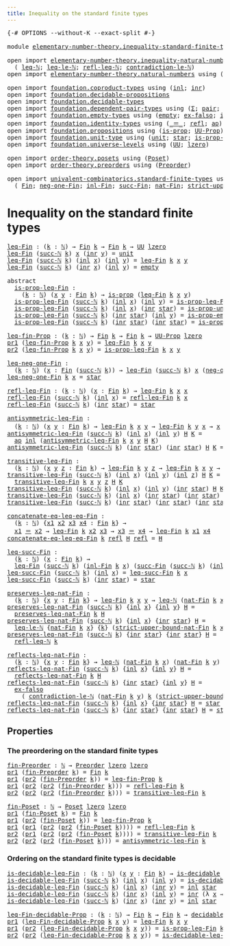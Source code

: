 ```yaml
---
title: Inequality on the standard finite types
---
```


<pre class="Agda"><a id="65" class="Symbol">{-#</a> <a id="69" class="Keyword">OPTIONS</a> <a id="77" class="Pragma">--without-K</a> <a id="89" class="Pragma">--exact-split</a> <a id="103" class="Symbol">#-}</a>

<a id="108" class="Keyword">module</a> <a id="115" href="elementary-number-theory.inequality-standard-finite-types.html" class="Module">elementary-number-theory.inequality-standard-finite-types</a> <a id="173" class="Keyword">where</a>

<a id="180" class="Keyword">open</a> <a id="185" class="Keyword">import</a> <a id="192" href="elementary-number-theory.inequality-natural-numbers.html" class="Module">elementary-number-theory.inequality-natural-numbers</a> <a id="244" class="Keyword">using</a>
  <a id="252" class="Symbol">(</a> <a id="254" href="elementary-number-theory.inequality-natural-numbers.html#1662" class="Function">leq-ℕ</a><a id="259" class="Symbol">;</a> <a id="261" href="elementary-number-theory.inequality-natural-numbers.html#13281" class="Function">leq-le-ℕ</a><a id="269" class="Symbol">;</a> <a id="271" href="elementary-number-theory.inequality-natural-numbers.html#4475" class="Function">refl-leq-ℕ</a><a id="281" class="Symbol">;</a> <a id="283" href="elementary-number-theory.inequality-natural-numbers.html#12394" class="Function">contradiction-le-ℕ</a><a id="301" class="Symbol">)</a>
<a id="303" class="Keyword">open</a> <a id="308" class="Keyword">import</a> <a id="315" href="elementary-number-theory.natural-numbers.html" class="Module">elementary-number-theory.natural-numbers</a> <a id="356" class="Keyword">using</a> <a id="362" class="Symbol">(</a><a id="363" href="elementary-number-theory.natural-numbers.html#1548" class="Datatype">ℕ</a><a id="364" class="Symbol">;</a> <a id="366" href="elementary-number-theory.natural-numbers.html#1569" class="InductiveConstructor">zero-ℕ</a><a id="372" class="Symbol">;</a> <a id="374" href="elementary-number-theory.natural-numbers.html#1582" class="InductiveConstructor">succ-ℕ</a><a id="380" class="Symbol">)</a>

<a id="383" class="Keyword">open</a> <a id="388" class="Keyword">import</a> <a id="395" href="foundation.coproduct-types.html" class="Module">foundation.coproduct-types</a> <a id="422" class="Keyword">using</a> <a id="428" class="Symbol">(</a><a id="429" href="foundation.coproduct-types.html#1250" class="InductiveConstructor">inl</a><a id="432" class="Symbol">;</a> <a id="434" href="foundation.coproduct-types.html#1268" class="InductiveConstructor">inr</a><a id="437" class="Symbol">)</a>
<a id="439" class="Keyword">open</a> <a id="444" class="Keyword">import</a> <a id="451" href="foundation.decidable-propositions.html" class="Module">foundation.decidable-propositions</a>
<a id="485" class="Keyword">open</a> <a id="490" class="Keyword">import</a> <a id="497" href="foundation.decidable-types.html" class="Module">foundation.decidable-types</a>
<a id="524" class="Keyword">open</a> <a id="529" class="Keyword">import</a> <a id="536" href="foundation.dependent-pair-types.html" class="Module">foundation.dependent-pair-types</a> <a id="568" class="Keyword">using</a> <a id="574" class="Symbol">(</a><a id="575" href="foundation-core.dependent-pair-types.html#515" class="Record">Σ</a><a id="576" class="Symbol">;</a> <a id="578" href="foundation-core.dependent-pair-types.html#588" class="InductiveConstructor">pair</a><a id="582" class="Symbol">;</a> <a id="584" href="foundation-core.dependent-pair-types.html#605" class="Field">pr1</a><a id="587" class="Symbol">;</a> <a id="589" href="foundation-core.dependent-pair-types.html#617" class="Field">pr2</a><a id="592" class="Symbol">)</a>
<a id="594" class="Keyword">open</a> <a id="599" class="Keyword">import</a> <a id="606" href="foundation.empty-types.html" class="Module">foundation.empty-types</a> <a id="629" class="Keyword">using</a> <a id="635" class="Symbol">(</a><a id="636" href="foundation-core.empty-types.html#1057" class="Datatype">empty</a><a id="641" class="Symbol">;</a> <a id="643" href="foundation-core.empty-types.html#1160" class="Function">ex-falso</a><a id="651" class="Symbol">;</a> <a id="653" href="foundation-core.empty-types.html#2377" class="Function">is-prop-empty</a><a id="666" class="Symbol">)</a>
<a id="668" class="Keyword">open</a> <a id="673" class="Keyword">import</a> <a id="680" href="foundation.identity-types.html" class="Module">foundation.identity-types</a> <a id="706" class="Keyword">using</a> <a id="712" class="Symbol">(</a><a id="713" href="foundation-core.identity-types.html#1865" class="Function Operator">_＝_</a><a id="716" class="Symbol">;</a> <a id="718" href="foundation-core.identity-types.html#1820" class="InductiveConstructor">refl</a><a id="722" class="Symbol">;</a> <a id="724" href="foundation-core.identity-types.html#4003" class="Function">ap</a><a id="726" class="Symbol">)</a>
<a id="728" class="Keyword">open</a> <a id="733" class="Keyword">import</a> <a id="740" href="foundation.propositions.html" class="Module">foundation.propositions</a> <a id="764" class="Keyword">using</a> <a id="770" class="Symbol">(</a><a id="771" href="foundation-core.propositions.html#1309" class="Function">is-prop</a><a id="778" class="Symbol">;</a> <a id="780" href="foundation-core.propositions.html#1393" class="Function">UU-Prop</a><a id="787" class="Symbol">)</a>
<a id="789" class="Keyword">open</a> <a id="794" class="Keyword">import</a> <a id="801" href="foundation.unit-type.html" class="Module">foundation.unit-type</a> <a id="822" class="Keyword">using</a> <a id="828" class="Symbol">(</a><a id="829" href="foundation.unit-type.html#1084" class="Datatype">unit</a><a id="833" class="Symbol">;</a> <a id="835" href="foundation.unit-type.html#1108" class="InductiveConstructor">star</a><a id="839" class="Symbol">;</a> <a id="841" href="foundation.unit-type.html#2898" class="Function">is-prop-unit</a><a id="853" class="Symbol">)</a>
<a id="855" class="Keyword">open</a> <a id="860" class="Keyword">import</a> <a id="867" href="foundation.universe-levels.html" class="Module">foundation.universe-levels</a> <a id="894" class="Keyword">using</a> <a id="900" class="Symbol">(</a><a id="901" href="foundation-core.universe-levels.html#235" class="Primitive">UU</a><a id="903" class="Symbol">;</a> <a id="905" href="Agda.Primitive.html#764" class="Primitive">lzero</a><a id="910" class="Symbol">)</a>

<a id="913" class="Keyword">open</a> <a id="918" class="Keyword">import</a> <a id="925" href="order-theory.posets.html" class="Module">order-theory.posets</a> <a id="945" class="Keyword">using</a> <a id="951" class="Symbol">(</a><a id="952" href="order-theory.posets.html#731" class="Function">Poset</a><a id="957" class="Symbol">)</a>
<a id="959" class="Keyword">open</a> <a id="964" class="Keyword">import</a> <a id="971" href="order-theory.preorders.html" class="Module">order-theory.preorders</a> <a id="994" class="Keyword">using</a> <a id="1000" class="Symbol">(</a><a id="1001" href="order-theory.preorders.html#531" class="Function">Preorder</a><a id="1009" class="Symbol">)</a>

<a id="1012" class="Keyword">open</a> <a id="1017" class="Keyword">import</a> <a id="1024" href="univalent-combinatorics.standard-finite-types.html" class="Module">univalent-combinatorics.standard-finite-types</a> <a id="1070" class="Keyword">using</a>
  <a id="1078" class="Symbol">(</a> <a id="1080" href="univalent-combinatorics.standard-finite-types.html#2393" class="Function">Fin</a><a id="1083" class="Symbol">;</a> <a id="1085" href="univalent-combinatorics.standard-finite-types.html#2712" class="Function">neg-one-Fin</a><a id="1096" class="Symbol">;</a> <a id="1098" href="univalent-combinatorics.standard-finite-types.html#2524" class="Function">inl-Fin</a><a id="1105" class="Symbol">;</a> <a id="1107" href="univalent-combinatorics.standard-finite-types.html#7400" class="Function">succ-Fin</a><a id="1115" class="Symbol">;</a> <a id="1117" href="univalent-combinatorics.standard-finite-types.html#5339" class="Function">nat-Fin</a><a id="1124" class="Symbol">;</a> <a id="1126" href="univalent-combinatorics.standard-finite-types.html#5442" class="Function">strict-upper-bound-nat-Fin</a><a id="1152" class="Symbol">)</a>
</pre>
# Inequality on the standard finite types

<pre class="Agda"><a id="leq-Fin"></a><a id="1210" href="elementary-number-theory.inequality-standard-finite-types.html#1210" class="Function">leq-Fin</a> <a id="1218" class="Symbol">:</a> <a id="1220" class="Symbol">(</a><a id="1221" href="elementary-number-theory.inequality-standard-finite-types.html#1221" class="Bound">k</a> <a id="1223" class="Symbol">:</a> <a id="1225" href="elementary-number-theory.natural-numbers.html#1548" class="Datatype">ℕ</a><a id="1226" class="Symbol">)</a> <a id="1228" class="Symbol">→</a> <a id="1230" href="univalent-combinatorics.standard-finite-types.html#2393" class="Function">Fin</a> <a id="1234" href="elementary-number-theory.inequality-standard-finite-types.html#1221" class="Bound">k</a> <a id="1236" class="Symbol">→</a> <a id="1238" href="univalent-combinatorics.standard-finite-types.html#2393" class="Function">Fin</a> <a id="1242" href="elementary-number-theory.inequality-standard-finite-types.html#1221" class="Bound">k</a> <a id="1244" class="Symbol">→</a> <a id="1246" href="foundation-core.universe-levels.html#235" class="Primitive">UU</a> <a id="1249" href="Agda.Primitive.html#764" class="Primitive">lzero</a>
<a id="1255" href="elementary-number-theory.inequality-standard-finite-types.html#1210" class="Function">leq-Fin</a> <a id="1263" class="Symbol">(</a><a id="1264" href="elementary-number-theory.natural-numbers.html#1582" class="InductiveConstructor">succ-ℕ</a> <a id="1271" href="elementary-number-theory.inequality-standard-finite-types.html#1271" class="Bound">k</a><a id="1272" class="Symbol">)</a> <a id="1274" href="elementary-number-theory.inequality-standard-finite-types.html#1274" class="Bound">x</a> <a id="1276" class="Symbol">(</a><a id="1277" href="foundation.coproduct-types.html#1268" class="InductiveConstructor">inr</a> <a id="1281" href="elementary-number-theory.inequality-standard-finite-types.html#1281" class="Bound">y</a><a id="1282" class="Symbol">)</a> <a id="1284" class="Symbol">=</a> <a id="1286" href="foundation.unit-type.html#1084" class="Datatype">unit</a>
<a id="1291" href="elementary-number-theory.inequality-standard-finite-types.html#1210" class="Function">leq-Fin</a> <a id="1299" class="Symbol">(</a><a id="1300" href="elementary-number-theory.natural-numbers.html#1582" class="InductiveConstructor">succ-ℕ</a> <a id="1307" href="elementary-number-theory.inequality-standard-finite-types.html#1307" class="Bound">k</a><a id="1308" class="Symbol">)</a> <a id="1310" class="Symbol">(</a><a id="1311" href="foundation.coproduct-types.html#1250" class="InductiveConstructor">inl</a> <a id="1315" href="elementary-number-theory.inequality-standard-finite-types.html#1315" class="Bound">x</a><a id="1316" class="Symbol">)</a> <a id="1318" class="Symbol">(</a><a id="1319" href="foundation.coproduct-types.html#1250" class="InductiveConstructor">inl</a> <a id="1323" href="elementary-number-theory.inequality-standard-finite-types.html#1323" class="Bound">y</a><a id="1324" class="Symbol">)</a> <a id="1326" class="Symbol">=</a> <a id="1328" href="elementary-number-theory.inequality-standard-finite-types.html#1210" class="Function">leq-Fin</a> <a id="1336" href="elementary-number-theory.inequality-standard-finite-types.html#1307" class="Bound">k</a> <a id="1338" href="elementary-number-theory.inequality-standard-finite-types.html#1315" class="Bound">x</a> <a id="1340" href="elementary-number-theory.inequality-standard-finite-types.html#1323" class="Bound">y</a>
<a id="1342" href="elementary-number-theory.inequality-standard-finite-types.html#1210" class="Function">leq-Fin</a> <a id="1350" class="Symbol">(</a><a id="1351" href="elementary-number-theory.natural-numbers.html#1582" class="InductiveConstructor">succ-ℕ</a> <a id="1358" href="elementary-number-theory.inequality-standard-finite-types.html#1358" class="Bound">k</a><a id="1359" class="Symbol">)</a> <a id="1361" class="Symbol">(</a><a id="1362" href="foundation.coproduct-types.html#1268" class="InductiveConstructor">inr</a> <a id="1366" href="elementary-number-theory.inequality-standard-finite-types.html#1366" class="Bound">x</a><a id="1367" class="Symbol">)</a> <a id="1369" class="Symbol">(</a><a id="1370" href="foundation.coproduct-types.html#1250" class="InductiveConstructor">inl</a> <a id="1374" href="elementary-number-theory.inequality-standard-finite-types.html#1374" class="Bound">y</a><a id="1375" class="Symbol">)</a> <a id="1377" class="Symbol">=</a> <a id="1379" href="foundation-core.empty-types.html#1057" class="Datatype">empty</a>

<a id="1386" class="Keyword">abstract</a>
  <a id="is-prop-leq-Fin"></a><a id="1397" href="elementary-number-theory.inequality-standard-finite-types.html#1397" class="Function">is-prop-leq-Fin</a> <a id="1413" class="Symbol">:</a>
    <a id="1419" class="Symbol">(</a><a id="1420" href="elementary-number-theory.inequality-standard-finite-types.html#1420" class="Bound">k</a> <a id="1422" class="Symbol">:</a> <a id="1424" href="elementary-number-theory.natural-numbers.html#1548" class="Datatype">ℕ</a><a id="1425" class="Symbol">)</a> <a id="1427" class="Symbol">(</a><a id="1428" href="elementary-number-theory.inequality-standard-finite-types.html#1428" class="Bound">x</a> <a id="1430" href="elementary-number-theory.inequality-standard-finite-types.html#1430" class="Bound">y</a> <a id="1432" class="Symbol">:</a> <a id="1434" href="univalent-combinatorics.standard-finite-types.html#2393" class="Function">Fin</a> <a id="1438" href="elementary-number-theory.inequality-standard-finite-types.html#1420" class="Bound">k</a><a id="1439" class="Symbol">)</a> <a id="1441" class="Symbol">→</a> <a id="1443" href="foundation-core.propositions.html#1309" class="Function">is-prop</a> <a id="1451" class="Symbol">(</a><a id="1452" href="elementary-number-theory.inequality-standard-finite-types.html#1210" class="Function">leq-Fin</a> <a id="1460" href="elementary-number-theory.inequality-standard-finite-types.html#1420" class="Bound">k</a> <a id="1462" href="elementary-number-theory.inequality-standard-finite-types.html#1428" class="Bound">x</a> <a id="1464" href="elementary-number-theory.inequality-standard-finite-types.html#1430" class="Bound">y</a><a id="1465" class="Symbol">)</a>
  <a id="1469" href="elementary-number-theory.inequality-standard-finite-types.html#1397" class="Function">is-prop-leq-Fin</a> <a id="1485" class="Symbol">(</a><a id="1486" href="elementary-number-theory.natural-numbers.html#1582" class="InductiveConstructor">succ-ℕ</a> <a id="1493" href="elementary-number-theory.inequality-standard-finite-types.html#1493" class="Bound">k</a><a id="1494" class="Symbol">)</a> <a id="1496" class="Symbol">(</a><a id="1497" href="foundation.coproduct-types.html#1250" class="InductiveConstructor">inl</a> <a id="1501" href="elementary-number-theory.inequality-standard-finite-types.html#1501" class="Bound">x</a><a id="1502" class="Symbol">)</a> <a id="1504" class="Symbol">(</a><a id="1505" href="foundation.coproduct-types.html#1250" class="InductiveConstructor">inl</a> <a id="1509" href="elementary-number-theory.inequality-standard-finite-types.html#1509" class="Bound">y</a><a id="1510" class="Symbol">)</a> <a id="1512" class="Symbol">=</a> <a id="1514" href="elementary-number-theory.inequality-standard-finite-types.html#1397" class="Function">is-prop-leq-Fin</a> <a id="1530" href="elementary-number-theory.inequality-standard-finite-types.html#1493" class="Bound">k</a> <a id="1532" href="elementary-number-theory.inequality-standard-finite-types.html#1501" class="Bound">x</a> <a id="1534" href="elementary-number-theory.inequality-standard-finite-types.html#1509" class="Bound">y</a>
  <a id="1538" href="elementary-number-theory.inequality-standard-finite-types.html#1397" class="Function">is-prop-leq-Fin</a> <a id="1554" class="Symbol">(</a><a id="1555" href="elementary-number-theory.natural-numbers.html#1582" class="InductiveConstructor">succ-ℕ</a> <a id="1562" href="elementary-number-theory.inequality-standard-finite-types.html#1562" class="Bound">k</a><a id="1563" class="Symbol">)</a> <a id="1565" class="Symbol">(</a><a id="1566" href="foundation.coproduct-types.html#1250" class="InductiveConstructor">inl</a> <a id="1570" href="elementary-number-theory.inequality-standard-finite-types.html#1570" class="Bound">x</a><a id="1571" class="Symbol">)</a> <a id="1573" class="Symbol">(</a><a id="1574" href="foundation.coproduct-types.html#1268" class="InductiveConstructor">inr</a> <a id="1578" href="foundation.unit-type.html#1108" class="InductiveConstructor">star</a><a id="1582" class="Symbol">)</a> <a id="1584" class="Symbol">=</a> <a id="1586" href="foundation.unit-type.html#2898" class="Function">is-prop-unit</a>
  <a id="1601" href="elementary-number-theory.inequality-standard-finite-types.html#1397" class="Function">is-prop-leq-Fin</a> <a id="1617" class="Symbol">(</a><a id="1618" href="elementary-number-theory.natural-numbers.html#1582" class="InductiveConstructor">succ-ℕ</a> <a id="1625" href="elementary-number-theory.inequality-standard-finite-types.html#1625" class="Bound">k</a><a id="1626" class="Symbol">)</a> <a id="1628" class="Symbol">(</a><a id="1629" href="foundation.coproduct-types.html#1268" class="InductiveConstructor">inr</a> <a id="1633" href="foundation.unit-type.html#1108" class="InductiveConstructor">star</a><a id="1637" class="Symbol">)</a> <a id="1639" class="Symbol">(</a><a id="1640" href="foundation.coproduct-types.html#1250" class="InductiveConstructor">inl</a> <a id="1644" href="elementary-number-theory.inequality-standard-finite-types.html#1644" class="Bound">y</a><a id="1645" class="Symbol">)</a> <a id="1647" class="Symbol">=</a> <a id="1649" href="foundation-core.empty-types.html#2377" class="Function">is-prop-empty</a>
  <a id="1665" href="elementary-number-theory.inequality-standard-finite-types.html#1397" class="Function">is-prop-leq-Fin</a> <a id="1681" class="Symbol">(</a><a id="1682" href="elementary-number-theory.natural-numbers.html#1582" class="InductiveConstructor">succ-ℕ</a> <a id="1689" href="elementary-number-theory.inequality-standard-finite-types.html#1689" class="Bound">k</a><a id="1690" class="Symbol">)</a> <a id="1692" class="Symbol">(</a><a id="1693" href="foundation.coproduct-types.html#1268" class="InductiveConstructor">inr</a> <a id="1697" href="foundation.unit-type.html#1108" class="InductiveConstructor">star</a><a id="1701" class="Symbol">)</a> <a id="1703" class="Symbol">(</a><a id="1704" href="foundation.coproduct-types.html#1268" class="InductiveConstructor">inr</a> <a id="1708" href="foundation.unit-type.html#1108" class="InductiveConstructor">star</a><a id="1712" class="Symbol">)</a> <a id="1714" class="Symbol">=</a> <a id="1716" href="foundation.unit-type.html#2898" class="Function">is-prop-unit</a>

<a id="leq-fin-Prop"></a><a id="1730" href="elementary-number-theory.inequality-standard-finite-types.html#1730" class="Function">leq-fin-Prop</a> <a id="1743" class="Symbol">:</a> <a id="1745" class="Symbol">(</a><a id="1746" href="elementary-number-theory.inequality-standard-finite-types.html#1746" class="Bound">k</a> <a id="1748" class="Symbol">:</a> <a id="1750" href="elementary-number-theory.natural-numbers.html#1548" class="Datatype">ℕ</a><a id="1751" class="Symbol">)</a> <a id="1753" class="Symbol">→</a> <a id="1755" href="univalent-combinatorics.standard-finite-types.html#2393" class="Function">Fin</a> <a id="1759" href="elementary-number-theory.inequality-standard-finite-types.html#1746" class="Bound">k</a> <a id="1761" class="Symbol">→</a> <a id="1763" href="univalent-combinatorics.standard-finite-types.html#2393" class="Function">Fin</a> <a id="1767" href="elementary-number-theory.inequality-standard-finite-types.html#1746" class="Bound">k</a> <a id="1769" class="Symbol">→</a> <a id="1771" href="foundation-core.propositions.html#1393" class="Function">UU-Prop</a> <a id="1779" href="Agda.Primitive.html#764" class="Primitive">lzero</a>
<a id="1785" href="foundation-core.dependent-pair-types.html#605" class="Field">pr1</a> <a id="1789" class="Symbol">(</a><a id="1790" href="elementary-number-theory.inequality-standard-finite-types.html#1730" class="Function">leq-fin-Prop</a> <a id="1803" href="elementary-number-theory.inequality-standard-finite-types.html#1803" class="Bound">k</a> <a id="1805" href="elementary-number-theory.inequality-standard-finite-types.html#1805" class="Bound">x</a> <a id="1807" href="elementary-number-theory.inequality-standard-finite-types.html#1807" class="Bound">y</a><a id="1808" class="Symbol">)</a> <a id="1810" class="Symbol">=</a> <a id="1812" href="elementary-number-theory.inequality-standard-finite-types.html#1210" class="Function">leq-Fin</a> <a id="1820" href="elementary-number-theory.inequality-standard-finite-types.html#1803" class="Bound">k</a> <a id="1822" href="elementary-number-theory.inequality-standard-finite-types.html#1805" class="Bound">x</a> <a id="1824" href="elementary-number-theory.inequality-standard-finite-types.html#1807" class="Bound">y</a>
<a id="1826" href="foundation-core.dependent-pair-types.html#617" class="Field">pr2</a> <a id="1830" class="Symbol">(</a><a id="1831" href="elementary-number-theory.inequality-standard-finite-types.html#1730" class="Function">leq-fin-Prop</a> <a id="1844" href="elementary-number-theory.inequality-standard-finite-types.html#1844" class="Bound">k</a> <a id="1846" href="elementary-number-theory.inequality-standard-finite-types.html#1846" class="Bound">x</a> <a id="1848" href="elementary-number-theory.inequality-standard-finite-types.html#1848" class="Bound">y</a><a id="1849" class="Symbol">)</a> <a id="1851" class="Symbol">=</a> <a id="1853" href="elementary-number-theory.inequality-standard-finite-types.html#1397" class="Function">is-prop-leq-Fin</a> <a id="1869" href="elementary-number-theory.inequality-standard-finite-types.html#1844" class="Bound">k</a> <a id="1871" href="elementary-number-theory.inequality-standard-finite-types.html#1846" class="Bound">x</a> <a id="1873" href="elementary-number-theory.inequality-standard-finite-types.html#1848" class="Bound">y</a>

<a id="leq-neg-one-Fin"></a><a id="1876" href="elementary-number-theory.inequality-standard-finite-types.html#1876" class="Function">leq-neg-one-Fin</a> <a id="1892" class="Symbol">:</a>
  <a id="1896" class="Symbol">(</a><a id="1897" href="elementary-number-theory.inequality-standard-finite-types.html#1897" class="Bound">k</a> <a id="1899" class="Symbol">:</a> <a id="1901" href="elementary-number-theory.natural-numbers.html#1548" class="Datatype">ℕ</a><a id="1902" class="Symbol">)</a> <a id="1904" class="Symbol">(</a><a id="1905" href="elementary-number-theory.inequality-standard-finite-types.html#1905" class="Bound">x</a> <a id="1907" class="Symbol">:</a> <a id="1909" href="univalent-combinatorics.standard-finite-types.html#2393" class="Function">Fin</a> <a id="1913" class="Symbol">(</a><a id="1914" href="elementary-number-theory.natural-numbers.html#1582" class="InductiveConstructor">succ-ℕ</a> <a id="1921" href="elementary-number-theory.inequality-standard-finite-types.html#1897" class="Bound">k</a><a id="1922" class="Symbol">))</a> <a id="1925" class="Symbol">→</a> <a id="1927" href="elementary-number-theory.inequality-standard-finite-types.html#1210" class="Function">leq-Fin</a> <a id="1935" class="Symbol">(</a><a id="1936" href="elementary-number-theory.natural-numbers.html#1582" class="InductiveConstructor">succ-ℕ</a> <a id="1943" href="elementary-number-theory.inequality-standard-finite-types.html#1897" class="Bound">k</a><a id="1944" class="Symbol">)</a> <a id="1946" href="elementary-number-theory.inequality-standard-finite-types.html#1905" class="Bound">x</a> <a id="1948" class="Symbol">(</a><a id="1949" href="univalent-combinatorics.standard-finite-types.html#2712" class="Function">neg-one-Fin</a> <a id="1961" href="elementary-number-theory.inequality-standard-finite-types.html#1897" class="Bound">k</a><a id="1962" class="Symbol">)</a>
<a id="1964" href="elementary-number-theory.inequality-standard-finite-types.html#1876" class="Function">leq-neg-one-Fin</a> <a id="1980" href="elementary-number-theory.inequality-standard-finite-types.html#1980" class="Bound">k</a> <a id="1982" href="elementary-number-theory.inequality-standard-finite-types.html#1982" class="Bound">x</a> <a id="1984" class="Symbol">=</a> <a id="1986" href="foundation.unit-type.html#1108" class="InductiveConstructor">star</a>

<a id="refl-leq-Fin"></a><a id="1992" href="elementary-number-theory.inequality-standard-finite-types.html#1992" class="Function">refl-leq-Fin</a> <a id="2005" class="Symbol">:</a> <a id="2007" class="Symbol">(</a><a id="2008" href="elementary-number-theory.inequality-standard-finite-types.html#2008" class="Bound">k</a> <a id="2010" class="Symbol">:</a> <a id="2012" href="elementary-number-theory.natural-numbers.html#1548" class="Datatype">ℕ</a><a id="2013" class="Symbol">)</a> <a id="2015" class="Symbol">(</a><a id="2016" href="elementary-number-theory.inequality-standard-finite-types.html#2016" class="Bound">x</a> <a id="2018" class="Symbol">:</a> <a id="2020" href="univalent-combinatorics.standard-finite-types.html#2393" class="Function">Fin</a> <a id="2024" href="elementary-number-theory.inequality-standard-finite-types.html#2008" class="Bound">k</a><a id="2025" class="Symbol">)</a> <a id="2027" class="Symbol">→</a> <a id="2029" href="elementary-number-theory.inequality-standard-finite-types.html#1210" class="Function">leq-Fin</a> <a id="2037" href="elementary-number-theory.inequality-standard-finite-types.html#2008" class="Bound">k</a> <a id="2039" href="elementary-number-theory.inequality-standard-finite-types.html#2016" class="Bound">x</a> <a id="2041" href="elementary-number-theory.inequality-standard-finite-types.html#2016" class="Bound">x</a>
<a id="2043" href="elementary-number-theory.inequality-standard-finite-types.html#1992" class="Function">refl-leq-Fin</a> <a id="2056" class="Symbol">(</a><a id="2057" href="elementary-number-theory.natural-numbers.html#1582" class="InductiveConstructor">succ-ℕ</a> <a id="2064" href="elementary-number-theory.inequality-standard-finite-types.html#2064" class="Bound">k</a><a id="2065" class="Symbol">)</a> <a id="2067" class="Symbol">(</a><a id="2068" href="foundation.coproduct-types.html#1250" class="InductiveConstructor">inl</a> <a id="2072" href="elementary-number-theory.inequality-standard-finite-types.html#2072" class="Bound">x</a><a id="2073" class="Symbol">)</a> <a id="2075" class="Symbol">=</a> <a id="2077" href="elementary-number-theory.inequality-standard-finite-types.html#1992" class="Function">refl-leq-Fin</a> <a id="2090" href="elementary-number-theory.inequality-standard-finite-types.html#2064" class="Bound">k</a> <a id="2092" href="elementary-number-theory.inequality-standard-finite-types.html#2072" class="Bound">x</a>
<a id="2094" href="elementary-number-theory.inequality-standard-finite-types.html#1992" class="Function">refl-leq-Fin</a> <a id="2107" class="Symbol">(</a><a id="2108" href="elementary-number-theory.natural-numbers.html#1582" class="InductiveConstructor">succ-ℕ</a> <a id="2115" href="elementary-number-theory.inequality-standard-finite-types.html#2115" class="Bound">k</a><a id="2116" class="Symbol">)</a> <a id="2118" class="Symbol">(</a><a id="2119" href="foundation.coproduct-types.html#1268" class="InductiveConstructor">inr</a> <a id="2123" href="foundation.unit-type.html#1108" class="InductiveConstructor">star</a><a id="2127" class="Symbol">)</a> <a id="2129" class="Symbol">=</a> <a id="2131" href="foundation.unit-type.html#1108" class="InductiveConstructor">star</a>

<a id="antisymmetric-leq-Fin"></a><a id="2137" href="elementary-number-theory.inequality-standard-finite-types.html#2137" class="Function">antisymmetric-leq-Fin</a> <a id="2159" class="Symbol">:</a>
  <a id="2163" class="Symbol">(</a><a id="2164" href="elementary-number-theory.inequality-standard-finite-types.html#2164" class="Bound">k</a> <a id="2166" class="Symbol">:</a> <a id="2168" href="elementary-number-theory.natural-numbers.html#1548" class="Datatype">ℕ</a><a id="2169" class="Symbol">)</a> <a id="2171" class="Symbol">(</a><a id="2172" href="elementary-number-theory.inequality-standard-finite-types.html#2172" class="Bound">x</a> <a id="2174" href="elementary-number-theory.inequality-standard-finite-types.html#2174" class="Bound">y</a> <a id="2176" class="Symbol">:</a> <a id="2178" href="univalent-combinatorics.standard-finite-types.html#2393" class="Function">Fin</a> <a id="2182" href="elementary-number-theory.inequality-standard-finite-types.html#2164" class="Bound">k</a><a id="2183" class="Symbol">)</a> <a id="2185" class="Symbol">→</a> <a id="2187" href="elementary-number-theory.inequality-standard-finite-types.html#1210" class="Function">leq-Fin</a> <a id="2195" href="elementary-number-theory.inequality-standard-finite-types.html#2164" class="Bound">k</a> <a id="2197" href="elementary-number-theory.inequality-standard-finite-types.html#2172" class="Bound">x</a> <a id="2199" href="elementary-number-theory.inequality-standard-finite-types.html#2174" class="Bound">y</a> <a id="2201" class="Symbol">→</a> <a id="2203" href="elementary-number-theory.inequality-standard-finite-types.html#1210" class="Function">leq-Fin</a> <a id="2211" href="elementary-number-theory.inequality-standard-finite-types.html#2164" class="Bound">k</a> <a id="2213" href="elementary-number-theory.inequality-standard-finite-types.html#2174" class="Bound">y</a> <a id="2215" href="elementary-number-theory.inequality-standard-finite-types.html#2172" class="Bound">x</a> <a id="2217" class="Symbol">→</a> <a id="2219" href="elementary-number-theory.inequality-standard-finite-types.html#2172" class="Bound">x</a> <a id="2221" href="foundation-core.identity-types.html#1865" class="Function Operator">＝</a> <a id="2223" href="elementary-number-theory.inequality-standard-finite-types.html#2174" class="Bound">y</a>
<a id="2225" href="elementary-number-theory.inequality-standard-finite-types.html#2137" class="Function">antisymmetric-leq-Fin</a> <a id="2247" class="Symbol">(</a><a id="2248" href="elementary-number-theory.natural-numbers.html#1582" class="InductiveConstructor">succ-ℕ</a> <a id="2255" href="elementary-number-theory.inequality-standard-finite-types.html#2255" class="Bound">k</a><a id="2256" class="Symbol">)</a> <a id="2258" class="Symbol">(</a><a id="2259" href="foundation.coproduct-types.html#1250" class="InductiveConstructor">inl</a> <a id="2263" href="elementary-number-theory.inequality-standard-finite-types.html#2263" class="Bound">x</a><a id="2264" class="Symbol">)</a> <a id="2266" class="Symbol">(</a><a id="2267" href="foundation.coproduct-types.html#1250" class="InductiveConstructor">inl</a> <a id="2271" href="elementary-number-theory.inequality-standard-finite-types.html#2271" class="Bound">y</a><a id="2272" class="Symbol">)</a> <a id="2274" href="elementary-number-theory.inequality-standard-finite-types.html#2274" class="Bound">H</a> <a id="2276" href="elementary-number-theory.inequality-standard-finite-types.html#2276" class="Bound">K</a> <a id="2278" class="Symbol">=</a>
  <a id="2282" href="foundation-core.identity-types.html#4003" class="Function">ap</a> <a id="2285" href="foundation.coproduct-types.html#1250" class="InductiveConstructor">inl</a> <a id="2289" class="Symbol">(</a><a id="2290" href="elementary-number-theory.inequality-standard-finite-types.html#2137" class="Function">antisymmetric-leq-Fin</a> <a id="2312" href="elementary-number-theory.inequality-standard-finite-types.html#2255" class="Bound">k</a> <a id="2314" href="elementary-number-theory.inequality-standard-finite-types.html#2263" class="Bound">x</a> <a id="2316" href="elementary-number-theory.inequality-standard-finite-types.html#2271" class="Bound">y</a> <a id="2318" href="elementary-number-theory.inequality-standard-finite-types.html#2274" class="Bound">H</a> <a id="2320" href="elementary-number-theory.inequality-standard-finite-types.html#2276" class="Bound">K</a><a id="2321" class="Symbol">)</a>
<a id="2323" href="elementary-number-theory.inequality-standard-finite-types.html#2137" class="Function">antisymmetric-leq-Fin</a> <a id="2345" class="Symbol">(</a><a id="2346" href="elementary-number-theory.natural-numbers.html#1582" class="InductiveConstructor">succ-ℕ</a> <a id="2353" href="elementary-number-theory.inequality-standard-finite-types.html#2353" class="Bound">k</a><a id="2354" class="Symbol">)</a> <a id="2356" class="Symbol">(</a><a id="2357" href="foundation.coproduct-types.html#1268" class="InductiveConstructor">inr</a> <a id="2361" href="foundation.unit-type.html#1108" class="InductiveConstructor">star</a><a id="2365" class="Symbol">)</a> <a id="2367" class="Symbol">(</a><a id="2368" href="foundation.coproduct-types.html#1268" class="InductiveConstructor">inr</a> <a id="2372" href="foundation.unit-type.html#1108" class="InductiveConstructor">star</a><a id="2376" class="Symbol">)</a> <a id="2378" href="elementary-number-theory.inequality-standard-finite-types.html#2378" class="Bound">H</a> <a id="2380" href="elementary-number-theory.inequality-standard-finite-types.html#2380" class="Bound">K</a> <a id="2382" class="Symbol">=</a> <a id="2384" href="foundation-core.identity-types.html#1820" class="InductiveConstructor">refl</a>

<a id="transitive-leq-Fin"></a><a id="2390" href="elementary-number-theory.inequality-standard-finite-types.html#2390" class="Function">transitive-leq-Fin</a> <a id="2409" class="Symbol">:</a>
  <a id="2413" class="Symbol">(</a><a id="2414" href="elementary-number-theory.inequality-standard-finite-types.html#2414" class="Bound">k</a> <a id="2416" class="Symbol">:</a> <a id="2418" href="elementary-number-theory.natural-numbers.html#1548" class="Datatype">ℕ</a><a id="2419" class="Symbol">)</a> <a id="2421" class="Symbol">(</a><a id="2422" href="elementary-number-theory.inequality-standard-finite-types.html#2422" class="Bound">x</a> <a id="2424" href="elementary-number-theory.inequality-standard-finite-types.html#2424" class="Bound">y</a> <a id="2426" href="elementary-number-theory.inequality-standard-finite-types.html#2426" class="Bound">z</a> <a id="2428" class="Symbol">:</a> <a id="2430" href="univalent-combinatorics.standard-finite-types.html#2393" class="Function">Fin</a> <a id="2434" href="elementary-number-theory.inequality-standard-finite-types.html#2414" class="Bound">k</a><a id="2435" class="Symbol">)</a> <a id="2437" class="Symbol">→</a> <a id="2439" href="elementary-number-theory.inequality-standard-finite-types.html#1210" class="Function">leq-Fin</a> <a id="2447" href="elementary-number-theory.inequality-standard-finite-types.html#2414" class="Bound">k</a> <a id="2449" href="elementary-number-theory.inequality-standard-finite-types.html#2424" class="Bound">y</a> <a id="2451" href="elementary-number-theory.inequality-standard-finite-types.html#2426" class="Bound">z</a> <a id="2453" class="Symbol">→</a> <a id="2455" href="elementary-number-theory.inequality-standard-finite-types.html#1210" class="Function">leq-Fin</a> <a id="2463" href="elementary-number-theory.inequality-standard-finite-types.html#2414" class="Bound">k</a> <a id="2465" href="elementary-number-theory.inequality-standard-finite-types.html#2422" class="Bound">x</a> <a id="2467" href="elementary-number-theory.inequality-standard-finite-types.html#2424" class="Bound">y</a> <a id="2469" class="Symbol">→</a> <a id="2471" href="elementary-number-theory.inequality-standard-finite-types.html#1210" class="Function">leq-Fin</a> <a id="2479" href="elementary-number-theory.inequality-standard-finite-types.html#2414" class="Bound">k</a> <a id="2481" href="elementary-number-theory.inequality-standard-finite-types.html#2422" class="Bound">x</a> <a id="2483" href="elementary-number-theory.inequality-standard-finite-types.html#2426" class="Bound">z</a>
<a id="2485" href="elementary-number-theory.inequality-standard-finite-types.html#2390" class="Function">transitive-leq-Fin</a> <a id="2504" class="Symbol">(</a><a id="2505" href="elementary-number-theory.natural-numbers.html#1582" class="InductiveConstructor">succ-ℕ</a> <a id="2512" href="elementary-number-theory.inequality-standard-finite-types.html#2512" class="Bound">k</a><a id="2513" class="Symbol">)</a> <a id="2515" class="Symbol">(</a><a id="2516" href="foundation.coproduct-types.html#1250" class="InductiveConstructor">inl</a> <a id="2520" href="elementary-number-theory.inequality-standard-finite-types.html#2520" class="Bound">x</a><a id="2521" class="Symbol">)</a> <a id="2523" class="Symbol">(</a><a id="2524" href="foundation.coproduct-types.html#1250" class="InductiveConstructor">inl</a> <a id="2528" href="elementary-number-theory.inequality-standard-finite-types.html#2528" class="Bound">y</a><a id="2529" class="Symbol">)</a> <a id="2531" class="Symbol">(</a><a id="2532" href="foundation.coproduct-types.html#1250" class="InductiveConstructor">inl</a> <a id="2536" href="elementary-number-theory.inequality-standard-finite-types.html#2536" class="Bound">z</a><a id="2537" class="Symbol">)</a> <a id="2539" href="elementary-number-theory.inequality-standard-finite-types.html#2539" class="Bound">H</a> <a id="2541" href="elementary-number-theory.inequality-standard-finite-types.html#2541" class="Bound">K</a> <a id="2543" class="Symbol">=</a>
  <a id="2547" href="elementary-number-theory.inequality-standard-finite-types.html#2390" class="Function">transitive-leq-Fin</a> <a id="2566" href="elementary-number-theory.inequality-standard-finite-types.html#2512" class="Bound">k</a> <a id="2568" href="elementary-number-theory.inequality-standard-finite-types.html#2520" class="Bound">x</a> <a id="2570" href="elementary-number-theory.inequality-standard-finite-types.html#2528" class="Bound">y</a> <a id="2572" href="elementary-number-theory.inequality-standard-finite-types.html#2536" class="Bound">z</a> <a id="2574" href="elementary-number-theory.inequality-standard-finite-types.html#2539" class="Bound">H</a> <a id="2576" href="elementary-number-theory.inequality-standard-finite-types.html#2541" class="Bound">K</a>
<a id="2578" href="elementary-number-theory.inequality-standard-finite-types.html#2390" class="Function">transitive-leq-Fin</a> <a id="2597" class="Symbol">(</a><a id="2598" href="elementary-number-theory.natural-numbers.html#1582" class="InductiveConstructor">succ-ℕ</a> <a id="2605" href="elementary-number-theory.inequality-standard-finite-types.html#2605" class="Bound">k</a><a id="2606" class="Symbol">)</a> <a id="2608" class="Symbol">(</a><a id="2609" href="foundation.coproduct-types.html#1250" class="InductiveConstructor">inl</a> <a id="2613" href="elementary-number-theory.inequality-standard-finite-types.html#2613" class="Bound">x</a><a id="2614" class="Symbol">)</a> <a id="2616" class="Symbol">(</a><a id="2617" href="foundation.coproduct-types.html#1250" class="InductiveConstructor">inl</a> <a id="2621" href="elementary-number-theory.inequality-standard-finite-types.html#2621" class="Bound">y</a><a id="2622" class="Symbol">)</a> <a id="2624" class="Symbol">(</a><a id="2625" href="foundation.coproduct-types.html#1268" class="InductiveConstructor">inr</a> <a id="2629" href="foundation.unit-type.html#1108" class="InductiveConstructor">star</a><a id="2633" class="Symbol">)</a> <a id="2635" href="elementary-number-theory.inequality-standard-finite-types.html#2635" class="Bound">H</a> <a id="2637" href="elementary-number-theory.inequality-standard-finite-types.html#2637" class="Bound">K</a> <a id="2639" class="Symbol">=</a> <a id="2641" href="foundation.unit-type.html#1108" class="InductiveConstructor">star</a>
<a id="2646" href="elementary-number-theory.inequality-standard-finite-types.html#2390" class="Function">transitive-leq-Fin</a> <a id="2665" class="Symbol">(</a><a id="2666" href="elementary-number-theory.natural-numbers.html#1582" class="InductiveConstructor">succ-ℕ</a> <a id="2673" href="elementary-number-theory.inequality-standard-finite-types.html#2673" class="Bound">k</a><a id="2674" class="Symbol">)</a> <a id="2676" class="Symbol">(</a><a id="2677" href="foundation.coproduct-types.html#1250" class="InductiveConstructor">inl</a> <a id="2681" href="elementary-number-theory.inequality-standard-finite-types.html#2681" class="Bound">x</a><a id="2682" class="Symbol">)</a> <a id="2684" class="Symbol">(</a><a id="2685" href="foundation.coproduct-types.html#1268" class="InductiveConstructor">inr</a> <a id="2689" href="foundation.unit-type.html#1108" class="InductiveConstructor">star</a><a id="2693" class="Symbol">)</a> <a id="2695" class="Symbol">(</a><a id="2696" href="foundation.coproduct-types.html#1268" class="InductiveConstructor">inr</a> <a id="2700" href="foundation.unit-type.html#1108" class="InductiveConstructor">star</a><a id="2704" class="Symbol">)</a> <a id="2706" href="elementary-number-theory.inequality-standard-finite-types.html#2706" class="Bound">H</a> <a id="2708" href="elementary-number-theory.inequality-standard-finite-types.html#2708" class="Bound">K</a> <a id="2710" class="Symbol">=</a> <a id="2712" href="foundation.unit-type.html#1108" class="InductiveConstructor">star</a>
<a id="2717" href="elementary-number-theory.inequality-standard-finite-types.html#2390" class="Function">transitive-leq-Fin</a> <a id="2736" class="Symbol">(</a><a id="2737" href="elementary-number-theory.natural-numbers.html#1582" class="InductiveConstructor">succ-ℕ</a> <a id="2744" href="elementary-number-theory.inequality-standard-finite-types.html#2744" class="Bound">k</a><a id="2745" class="Symbol">)</a> <a id="2747" class="Symbol">(</a><a id="2748" href="foundation.coproduct-types.html#1268" class="InductiveConstructor">inr</a> <a id="2752" href="foundation.unit-type.html#1108" class="InductiveConstructor">star</a><a id="2756" class="Symbol">)</a> <a id="2758" class="Symbol">(</a><a id="2759" href="foundation.coproduct-types.html#1268" class="InductiveConstructor">inr</a> <a id="2763" href="foundation.unit-type.html#1108" class="InductiveConstructor">star</a><a id="2767" class="Symbol">)</a> <a id="2769" class="Symbol">(</a><a id="2770" href="foundation.coproduct-types.html#1268" class="InductiveConstructor">inr</a> <a id="2774" href="foundation.unit-type.html#1108" class="InductiveConstructor">star</a><a id="2778" class="Symbol">)</a> <a id="2780" href="elementary-number-theory.inequality-standard-finite-types.html#2780" class="Bound">H</a> <a id="2782" href="elementary-number-theory.inequality-standard-finite-types.html#2782" class="Bound">K</a> <a id="2784" class="Symbol">=</a> <a id="2786" href="foundation.unit-type.html#1108" class="InductiveConstructor">star</a>

<a id="concatenate-eq-leq-eq-Fin"></a><a id="2792" href="elementary-number-theory.inequality-standard-finite-types.html#2792" class="Function">concatenate-eq-leq-eq-Fin</a> <a id="2818" class="Symbol">:</a>
  <a id="2822" class="Symbol">(</a><a id="2823" href="elementary-number-theory.inequality-standard-finite-types.html#2823" class="Bound">k</a> <a id="2825" class="Symbol">:</a> <a id="2827" href="elementary-number-theory.natural-numbers.html#1548" class="Datatype">ℕ</a><a id="2828" class="Symbol">)</a> <a id="2830" class="Symbol">{</a><a id="2831" href="elementary-number-theory.inequality-standard-finite-types.html#2831" class="Bound">x1</a> <a id="2834" href="elementary-number-theory.inequality-standard-finite-types.html#2834" class="Bound">x2</a> <a id="2837" href="elementary-number-theory.inequality-standard-finite-types.html#2837" class="Bound">x3</a> <a id="2840" href="elementary-number-theory.inequality-standard-finite-types.html#2840" class="Bound">x4</a> <a id="2843" class="Symbol">:</a> <a id="2845" href="univalent-combinatorics.standard-finite-types.html#2393" class="Function">Fin</a> <a id="2849" href="elementary-number-theory.inequality-standard-finite-types.html#2823" class="Bound">k</a><a id="2850" class="Symbol">}</a> <a id="2852" class="Symbol">→</a>
  <a id="2856" href="elementary-number-theory.inequality-standard-finite-types.html#2831" class="Bound">x1</a> <a id="2859" href="foundation-core.identity-types.html#1865" class="Function Operator">＝</a> <a id="2861" href="elementary-number-theory.inequality-standard-finite-types.html#2834" class="Bound">x2</a> <a id="2864" class="Symbol">→</a> <a id="2866" href="elementary-number-theory.inequality-standard-finite-types.html#1210" class="Function">leq-Fin</a> <a id="2874" href="elementary-number-theory.inequality-standard-finite-types.html#2823" class="Bound">k</a> <a id="2876" href="elementary-number-theory.inequality-standard-finite-types.html#2834" class="Bound">x2</a> <a id="2879" href="elementary-number-theory.inequality-standard-finite-types.html#2837" class="Bound">x3</a> <a id="2882" class="Symbol">→</a> <a id="2884" href="elementary-number-theory.inequality-standard-finite-types.html#2837" class="Bound">x3</a> <a id="2887" href="foundation-core.identity-types.html#1865" class="Function Operator">＝</a> <a id="2889" href="elementary-number-theory.inequality-standard-finite-types.html#2840" class="Bound">x4</a> <a id="2892" class="Symbol">→</a> <a id="2894" href="elementary-number-theory.inequality-standard-finite-types.html#1210" class="Function">leq-Fin</a> <a id="2902" href="elementary-number-theory.inequality-standard-finite-types.html#2823" class="Bound">k</a> <a id="2904" href="elementary-number-theory.inequality-standard-finite-types.html#2831" class="Bound">x1</a> <a id="2907" href="elementary-number-theory.inequality-standard-finite-types.html#2840" class="Bound">x4</a>
<a id="2910" href="elementary-number-theory.inequality-standard-finite-types.html#2792" class="Function">concatenate-eq-leq-eq-Fin</a> <a id="2936" href="elementary-number-theory.inequality-standard-finite-types.html#2936" class="Bound">k</a> <a id="2938" href="foundation-core.identity-types.html#1820" class="InductiveConstructor">refl</a> <a id="2943" href="elementary-number-theory.inequality-standard-finite-types.html#2943" class="Bound">H</a> <a id="2945" href="foundation-core.identity-types.html#1820" class="InductiveConstructor">refl</a> <a id="2950" class="Symbol">=</a> <a id="2952" href="elementary-number-theory.inequality-standard-finite-types.html#2943" class="Bound">H</a>

<a id="leq-succ-Fin"></a><a id="2955" href="elementary-number-theory.inequality-standard-finite-types.html#2955" class="Function">leq-succ-Fin</a> <a id="2968" class="Symbol">:</a>
  <a id="2972" class="Symbol">(</a><a id="2973" href="elementary-number-theory.inequality-standard-finite-types.html#2973" class="Bound">k</a> <a id="2975" class="Symbol">:</a> <a id="2977" href="elementary-number-theory.natural-numbers.html#1548" class="Datatype">ℕ</a><a id="2978" class="Symbol">)</a> <a id="2980" class="Symbol">(</a><a id="2981" href="elementary-number-theory.inequality-standard-finite-types.html#2981" class="Bound">x</a> <a id="2983" class="Symbol">:</a> <a id="2985" href="univalent-combinatorics.standard-finite-types.html#2393" class="Function">Fin</a> <a id="2989" href="elementary-number-theory.inequality-standard-finite-types.html#2973" class="Bound">k</a><a id="2990" class="Symbol">)</a> <a id="2992" class="Symbol">→</a>
  <a id="2996" href="elementary-number-theory.inequality-standard-finite-types.html#1210" class="Function">leq-Fin</a> <a id="3004" class="Symbol">(</a><a id="3005" href="elementary-number-theory.natural-numbers.html#1582" class="InductiveConstructor">succ-ℕ</a> <a id="3012" href="elementary-number-theory.inequality-standard-finite-types.html#2973" class="Bound">k</a><a id="3013" class="Symbol">)</a> <a id="3015" class="Symbol">(</a><a id="3016" href="univalent-combinatorics.standard-finite-types.html#2524" class="Function">inl-Fin</a> <a id="3024" href="elementary-number-theory.inequality-standard-finite-types.html#2973" class="Bound">k</a> <a id="3026" href="elementary-number-theory.inequality-standard-finite-types.html#2981" class="Bound">x</a><a id="3027" class="Symbol">)</a> <a id="3029" class="Symbol">(</a><a id="3030" href="univalent-combinatorics.standard-finite-types.html#7400" class="Function">succ-Fin</a> <a id="3039" class="Symbol">(</a><a id="3040" href="elementary-number-theory.natural-numbers.html#1582" class="InductiveConstructor">succ-ℕ</a> <a id="3047" href="elementary-number-theory.inequality-standard-finite-types.html#2973" class="Bound">k</a><a id="3048" class="Symbol">)</a> <a id="3050" class="Symbol">(</a><a id="3051" href="univalent-combinatorics.standard-finite-types.html#2524" class="Function">inl-Fin</a> <a id="3059" href="elementary-number-theory.inequality-standard-finite-types.html#2973" class="Bound">k</a> <a id="3061" href="elementary-number-theory.inequality-standard-finite-types.html#2981" class="Bound">x</a><a id="3062" class="Symbol">))</a>
<a id="3065" href="elementary-number-theory.inequality-standard-finite-types.html#2955" class="Function">leq-succ-Fin</a> <a id="3078" class="Symbol">(</a><a id="3079" href="elementary-number-theory.natural-numbers.html#1582" class="InductiveConstructor">succ-ℕ</a> <a id="3086" href="elementary-number-theory.inequality-standard-finite-types.html#3086" class="Bound">k</a><a id="3087" class="Symbol">)</a> <a id="3089" class="Symbol">(</a><a id="3090" href="foundation.coproduct-types.html#1250" class="InductiveConstructor">inl</a> <a id="3094" href="elementary-number-theory.inequality-standard-finite-types.html#3094" class="Bound">x</a><a id="3095" class="Symbol">)</a> <a id="3097" class="Symbol">=</a> <a id="3099" href="elementary-number-theory.inequality-standard-finite-types.html#2955" class="Function">leq-succ-Fin</a> <a id="3112" href="elementary-number-theory.inequality-standard-finite-types.html#3086" class="Bound">k</a> <a id="3114" href="elementary-number-theory.inequality-standard-finite-types.html#3094" class="Bound">x</a>
<a id="3116" href="elementary-number-theory.inequality-standard-finite-types.html#2955" class="Function">leq-succ-Fin</a> <a id="3129" class="Symbol">(</a><a id="3130" href="elementary-number-theory.natural-numbers.html#1582" class="InductiveConstructor">succ-ℕ</a> <a id="3137" href="elementary-number-theory.inequality-standard-finite-types.html#3137" class="Bound">k</a><a id="3138" class="Symbol">)</a> <a id="3140" class="Symbol">(</a><a id="3141" href="foundation.coproduct-types.html#1268" class="InductiveConstructor">inr</a> <a id="3145" href="foundation.unit-type.html#1108" class="InductiveConstructor">star</a><a id="3149" class="Symbol">)</a> <a id="3151" class="Symbol">=</a> <a id="3153" href="foundation.unit-type.html#1108" class="InductiveConstructor">star</a>

<a id="preserves-leq-nat-Fin"></a><a id="3159" href="elementary-number-theory.inequality-standard-finite-types.html#3159" class="Function">preserves-leq-nat-Fin</a> <a id="3181" class="Symbol">:</a>
  <a id="3185" class="Symbol">(</a><a id="3186" href="elementary-number-theory.inequality-standard-finite-types.html#3186" class="Bound">k</a> <a id="3188" class="Symbol">:</a> <a id="3190" href="elementary-number-theory.natural-numbers.html#1548" class="Datatype">ℕ</a><a id="3191" class="Symbol">)</a> <a id="3193" class="Symbol">{</a><a id="3194" href="elementary-number-theory.inequality-standard-finite-types.html#3194" class="Bound">x</a> <a id="3196" href="elementary-number-theory.inequality-standard-finite-types.html#3196" class="Bound">y</a> <a id="3198" class="Symbol">:</a> <a id="3200" href="univalent-combinatorics.standard-finite-types.html#2393" class="Function">Fin</a> <a id="3204" href="elementary-number-theory.inequality-standard-finite-types.html#3186" class="Bound">k</a><a id="3205" class="Symbol">}</a> <a id="3207" class="Symbol">→</a> <a id="3209" href="elementary-number-theory.inequality-standard-finite-types.html#1210" class="Function">leq-Fin</a> <a id="3217" href="elementary-number-theory.inequality-standard-finite-types.html#3186" class="Bound">k</a> <a id="3219" href="elementary-number-theory.inequality-standard-finite-types.html#3194" class="Bound">x</a> <a id="3221" href="elementary-number-theory.inequality-standard-finite-types.html#3196" class="Bound">y</a> <a id="3223" class="Symbol">→</a> <a id="3225" href="elementary-number-theory.inequality-natural-numbers.html#1662" class="Function">leq-ℕ</a> <a id="3231" class="Symbol">(</a><a id="3232" href="univalent-combinatorics.standard-finite-types.html#5339" class="Function">nat-Fin</a> <a id="3240" href="elementary-number-theory.inequality-standard-finite-types.html#3186" class="Bound">k</a> <a id="3242" href="elementary-number-theory.inequality-standard-finite-types.html#3194" class="Bound">x</a><a id="3243" class="Symbol">)</a> <a id="3245" class="Symbol">(</a><a id="3246" href="univalent-combinatorics.standard-finite-types.html#5339" class="Function">nat-Fin</a> <a id="3254" href="elementary-number-theory.inequality-standard-finite-types.html#3186" class="Bound">k</a> <a id="3256" href="elementary-number-theory.inequality-standard-finite-types.html#3196" class="Bound">y</a><a id="3257" class="Symbol">)</a>
<a id="3259" href="elementary-number-theory.inequality-standard-finite-types.html#3159" class="Function">preserves-leq-nat-Fin</a> <a id="3281" class="Symbol">(</a><a id="3282" href="elementary-number-theory.natural-numbers.html#1582" class="InductiveConstructor">succ-ℕ</a> <a id="3289" href="elementary-number-theory.inequality-standard-finite-types.html#3289" class="Bound">k</a><a id="3290" class="Symbol">)</a> <a id="3292" class="Symbol">{</a><a id="3293" href="foundation.coproduct-types.html#1250" class="InductiveConstructor">inl</a> <a id="3297" href="elementary-number-theory.inequality-standard-finite-types.html#3297" class="Bound">x</a><a id="3298" class="Symbol">}</a> <a id="3300" class="Symbol">{</a><a id="3301" href="foundation.coproduct-types.html#1250" class="InductiveConstructor">inl</a> <a id="3305" href="elementary-number-theory.inequality-standard-finite-types.html#3305" class="Bound">y</a><a id="3306" class="Symbol">}</a> <a id="3308" href="elementary-number-theory.inequality-standard-finite-types.html#3308" class="Bound">H</a> <a id="3310" class="Symbol">=</a>
  <a id="3314" href="elementary-number-theory.inequality-standard-finite-types.html#3159" class="Function">preserves-leq-nat-Fin</a> <a id="3336" href="elementary-number-theory.inequality-standard-finite-types.html#3289" class="Bound">k</a> <a id="3338" href="elementary-number-theory.inequality-standard-finite-types.html#3308" class="Bound">H</a>
<a id="3340" href="elementary-number-theory.inequality-standard-finite-types.html#3159" class="Function">preserves-leq-nat-Fin</a> <a id="3362" class="Symbol">(</a><a id="3363" href="elementary-number-theory.natural-numbers.html#1582" class="InductiveConstructor">succ-ℕ</a> <a id="3370" href="elementary-number-theory.inequality-standard-finite-types.html#3370" class="Bound">k</a><a id="3371" class="Symbol">)</a> <a id="3373" class="Symbol">{</a><a id="3374" href="foundation.coproduct-types.html#1250" class="InductiveConstructor">inl</a> <a id="3378" href="elementary-number-theory.inequality-standard-finite-types.html#3378" class="Bound">x</a><a id="3379" class="Symbol">}</a> <a id="3381" class="Symbol">{</a><a id="3382" href="foundation.coproduct-types.html#1268" class="InductiveConstructor">inr</a> <a id="3386" href="foundation.unit-type.html#1108" class="InductiveConstructor">star</a><a id="3390" class="Symbol">}</a> <a id="3392" href="elementary-number-theory.inequality-standard-finite-types.html#3392" class="Bound">H</a> <a id="3394" class="Symbol">=</a>
  <a id="3398" href="elementary-number-theory.inequality-natural-numbers.html#13281" class="Function">leq-le-ℕ</a> <a id="3407" class="Symbol">{</a><a id="3408" href="univalent-combinatorics.standard-finite-types.html#5339" class="Function">nat-Fin</a> <a id="3416" href="elementary-number-theory.inequality-standard-finite-types.html#3370" class="Bound">k</a> <a id="3418" href="elementary-number-theory.inequality-standard-finite-types.html#3378" class="Bound">x</a><a id="3419" class="Symbol">}</a> <a id="3421" class="Symbol">{</a><a id="3422" href="elementary-number-theory.inequality-standard-finite-types.html#3370" class="Bound">k</a><a id="3423" class="Symbol">}</a> <a id="3425" class="Symbol">(</a><a id="3426" href="univalent-combinatorics.standard-finite-types.html#5442" class="Function">strict-upper-bound-nat-Fin</a> <a id="3453" href="elementary-number-theory.inequality-standard-finite-types.html#3370" class="Bound">k</a> <a id="3455" href="elementary-number-theory.inequality-standard-finite-types.html#3378" class="Bound">x</a><a id="3456" class="Symbol">)</a>
<a id="3458" href="elementary-number-theory.inequality-standard-finite-types.html#3159" class="Function">preserves-leq-nat-Fin</a> <a id="3480" class="Symbol">(</a><a id="3481" href="elementary-number-theory.natural-numbers.html#1582" class="InductiveConstructor">succ-ℕ</a> <a id="3488" href="elementary-number-theory.inequality-standard-finite-types.html#3488" class="Bound">k</a><a id="3489" class="Symbol">)</a> <a id="3491" class="Symbol">{</a><a id="3492" href="foundation.coproduct-types.html#1268" class="InductiveConstructor">inr</a> <a id="3496" href="foundation.unit-type.html#1108" class="InductiveConstructor">star</a><a id="3500" class="Symbol">}</a> <a id="3502" class="Symbol">{</a><a id="3503" href="foundation.coproduct-types.html#1268" class="InductiveConstructor">inr</a> <a id="3507" href="foundation.unit-type.html#1108" class="InductiveConstructor">star</a><a id="3511" class="Symbol">}</a> <a id="3513" href="elementary-number-theory.inequality-standard-finite-types.html#3513" class="Bound">H</a> <a id="3515" class="Symbol">=</a>
  <a id="3519" href="elementary-number-theory.inequality-natural-numbers.html#4475" class="Function">refl-leq-ℕ</a> <a id="3530" href="elementary-number-theory.inequality-standard-finite-types.html#3488" class="Bound">k</a>

<a id="reflects-leq-nat-Fin"></a><a id="3533" href="elementary-number-theory.inequality-standard-finite-types.html#3533" class="Function">reflects-leq-nat-Fin</a> <a id="3554" class="Symbol">:</a>
  <a id="3558" class="Symbol">(</a><a id="3559" href="elementary-number-theory.inequality-standard-finite-types.html#3559" class="Bound">k</a> <a id="3561" class="Symbol">:</a> <a id="3563" href="elementary-number-theory.natural-numbers.html#1548" class="Datatype">ℕ</a><a id="3564" class="Symbol">)</a> <a id="3566" class="Symbol">{</a><a id="3567" href="elementary-number-theory.inequality-standard-finite-types.html#3567" class="Bound">x</a> <a id="3569" href="elementary-number-theory.inequality-standard-finite-types.html#3569" class="Bound">y</a> <a id="3571" class="Symbol">:</a> <a id="3573" href="univalent-combinatorics.standard-finite-types.html#2393" class="Function">Fin</a> <a id="3577" href="elementary-number-theory.inequality-standard-finite-types.html#3559" class="Bound">k</a><a id="3578" class="Symbol">}</a> <a id="3580" class="Symbol">→</a> <a id="3582" href="elementary-number-theory.inequality-natural-numbers.html#1662" class="Function">leq-ℕ</a> <a id="3588" class="Symbol">(</a><a id="3589" href="univalent-combinatorics.standard-finite-types.html#5339" class="Function">nat-Fin</a> <a id="3597" href="elementary-number-theory.inequality-standard-finite-types.html#3559" class="Bound">k</a> <a id="3599" href="elementary-number-theory.inequality-standard-finite-types.html#3567" class="Bound">x</a><a id="3600" class="Symbol">)</a> <a id="3602" class="Symbol">(</a><a id="3603" href="univalent-combinatorics.standard-finite-types.html#5339" class="Function">nat-Fin</a> <a id="3611" href="elementary-number-theory.inequality-standard-finite-types.html#3559" class="Bound">k</a> <a id="3613" href="elementary-number-theory.inequality-standard-finite-types.html#3569" class="Bound">y</a><a id="3614" class="Symbol">)</a> <a id="3616" class="Symbol">→</a> <a id="3618" href="elementary-number-theory.inequality-standard-finite-types.html#1210" class="Function">leq-Fin</a> <a id="3626" href="elementary-number-theory.inequality-standard-finite-types.html#3559" class="Bound">k</a> <a id="3628" href="elementary-number-theory.inequality-standard-finite-types.html#3567" class="Bound">x</a> <a id="3630" href="elementary-number-theory.inequality-standard-finite-types.html#3569" class="Bound">y</a>
<a id="3632" href="elementary-number-theory.inequality-standard-finite-types.html#3533" class="Function">reflects-leq-nat-Fin</a> <a id="3653" class="Symbol">(</a><a id="3654" href="elementary-number-theory.natural-numbers.html#1582" class="InductiveConstructor">succ-ℕ</a> <a id="3661" href="elementary-number-theory.inequality-standard-finite-types.html#3661" class="Bound">k</a><a id="3662" class="Symbol">)</a> <a id="3664" class="Symbol">{</a><a id="3665" href="foundation.coproduct-types.html#1250" class="InductiveConstructor">inl</a> <a id="3669" href="elementary-number-theory.inequality-standard-finite-types.html#3669" class="Bound">x</a><a id="3670" class="Symbol">}</a> <a id="3672" class="Symbol">{</a><a id="3673" href="foundation.coproduct-types.html#1250" class="InductiveConstructor">inl</a> <a id="3677" href="elementary-number-theory.inequality-standard-finite-types.html#3677" class="Bound">y</a><a id="3678" class="Symbol">}</a> <a id="3680" href="elementary-number-theory.inequality-standard-finite-types.html#3680" class="Bound">H</a> <a id="3682" class="Symbol">=</a>
  <a id="3686" href="elementary-number-theory.inequality-standard-finite-types.html#3533" class="Function">reflects-leq-nat-Fin</a> <a id="3707" href="elementary-number-theory.inequality-standard-finite-types.html#3661" class="Bound">k</a> <a id="3709" href="elementary-number-theory.inequality-standard-finite-types.html#3680" class="Bound">H</a>
<a id="3711" href="elementary-number-theory.inequality-standard-finite-types.html#3533" class="Function">reflects-leq-nat-Fin</a> <a id="3732" class="Symbol">(</a><a id="3733" href="elementary-number-theory.natural-numbers.html#1582" class="InductiveConstructor">succ-ℕ</a> <a id="3740" href="elementary-number-theory.inequality-standard-finite-types.html#3740" class="Bound">k</a><a id="3741" class="Symbol">)</a> <a id="3743" class="Symbol">{</a><a id="3744" href="foundation.coproduct-types.html#1268" class="InductiveConstructor">inr</a> <a id="3748" href="foundation.unit-type.html#1108" class="InductiveConstructor">star</a><a id="3752" class="Symbol">}</a> <a id="3754" class="Symbol">{</a><a id="3755" href="foundation.coproduct-types.html#1250" class="InductiveConstructor">inl</a> <a id="3759" href="elementary-number-theory.inequality-standard-finite-types.html#3759" class="Bound">y</a><a id="3760" class="Symbol">}</a> <a id="3762" href="elementary-number-theory.inequality-standard-finite-types.html#3762" class="Bound">H</a> <a id="3764" class="Symbol">=</a>
  <a id="3768" href="foundation-core.empty-types.html#1160" class="Function">ex-falso</a>
    <a id="3781" class="Symbol">(</a> <a id="3783" href="elementary-number-theory.inequality-natural-numbers.html#12394" class="Function">contradiction-le-ℕ</a> <a id="3802" class="Symbol">(</a><a id="3803" href="univalent-combinatorics.standard-finite-types.html#5339" class="Function">nat-Fin</a> <a id="3811" href="elementary-number-theory.inequality-standard-finite-types.html#3740" class="Bound">k</a> <a id="3813" href="elementary-number-theory.inequality-standard-finite-types.html#3759" class="Bound">y</a><a id="3814" class="Symbol">)</a> <a id="3816" href="elementary-number-theory.inequality-standard-finite-types.html#3740" class="Bound">k</a> <a id="3818" class="Symbol">(</a><a id="3819" href="univalent-combinatorics.standard-finite-types.html#5442" class="Function">strict-upper-bound-nat-Fin</a> <a id="3846" href="elementary-number-theory.inequality-standard-finite-types.html#3740" class="Bound">k</a> <a id="3848" href="elementary-number-theory.inequality-standard-finite-types.html#3759" class="Bound">y</a><a id="3849" class="Symbol">)</a> <a id="3851" href="elementary-number-theory.inequality-standard-finite-types.html#3762" class="Bound">H</a><a id="3852" class="Symbol">)</a>
<a id="3854" href="elementary-number-theory.inequality-standard-finite-types.html#3533" class="Function">reflects-leq-nat-Fin</a> <a id="3875" class="Symbol">(</a><a id="3876" href="elementary-number-theory.natural-numbers.html#1582" class="InductiveConstructor">succ-ℕ</a> <a id="3883" href="elementary-number-theory.inequality-standard-finite-types.html#3883" class="Bound">k</a><a id="3884" class="Symbol">)</a> <a id="3886" class="Symbol">{</a><a id="3887" href="foundation.coproduct-types.html#1250" class="InductiveConstructor">inl</a> <a id="3891" href="elementary-number-theory.inequality-standard-finite-types.html#3891" class="Bound">x</a><a id="3892" class="Symbol">}</a> <a id="3894" class="Symbol">{</a><a id="3895" href="foundation.coproduct-types.html#1268" class="InductiveConstructor">inr</a> <a id="3899" href="foundation.unit-type.html#1108" class="InductiveConstructor">star</a><a id="3903" class="Symbol">}</a> <a id="3905" href="elementary-number-theory.inequality-standard-finite-types.html#3905" class="Bound">H</a> <a id="3907" class="Symbol">=</a> <a id="3909" href="foundation.unit-type.html#1108" class="InductiveConstructor">star</a>
<a id="3914" href="elementary-number-theory.inequality-standard-finite-types.html#3533" class="Function">reflects-leq-nat-Fin</a> <a id="3935" class="Symbol">(</a><a id="3936" href="elementary-number-theory.natural-numbers.html#1582" class="InductiveConstructor">succ-ℕ</a> <a id="3943" href="elementary-number-theory.inequality-standard-finite-types.html#3943" class="Bound">k</a><a id="3944" class="Symbol">)</a> <a id="3946" class="Symbol">{</a><a id="3947" href="foundation.coproduct-types.html#1268" class="InductiveConstructor">inr</a> <a id="3951" href="foundation.unit-type.html#1108" class="InductiveConstructor">star</a><a id="3955" class="Symbol">}</a> <a id="3957" class="Symbol">{</a><a id="3958" href="foundation.coproduct-types.html#1268" class="InductiveConstructor">inr</a> <a id="3962" href="foundation.unit-type.html#1108" class="InductiveConstructor">star</a><a id="3966" class="Symbol">}</a> <a id="3968" href="elementary-number-theory.inequality-standard-finite-types.html#3968" class="Bound">H</a> <a id="3970" class="Symbol">=</a> <a id="3972" href="foundation.unit-type.html#1108" class="InductiveConstructor">star</a>
</pre>
## Properties

### The preordering on the standard finite types

<pre class="Agda"><a id="fin-Preorder"></a><a id="4055" href="elementary-number-theory.inequality-standard-finite-types.html#4055" class="Function">fin-Preorder</a> <a id="4068" class="Symbol">:</a> <a id="4070" href="elementary-number-theory.natural-numbers.html#1548" class="Datatype">ℕ</a> <a id="4072" class="Symbol">→</a> <a id="4074" href="order-theory.preorders.html#531" class="Function">Preorder</a> <a id="4083" href="Agda.Primitive.html#764" class="Primitive">lzero</a> <a id="4089" href="Agda.Primitive.html#764" class="Primitive">lzero</a>
<a id="4095" href="foundation-core.dependent-pair-types.html#605" class="Field">pr1</a> <a id="4099" class="Symbol">(</a><a id="4100" href="elementary-number-theory.inequality-standard-finite-types.html#4055" class="Function">fin-Preorder</a> <a id="4113" href="elementary-number-theory.inequality-standard-finite-types.html#4113" class="Bound">k</a><a id="4114" class="Symbol">)</a> <a id="4116" class="Symbol">=</a> <a id="4118" href="univalent-combinatorics.standard-finite-types.html#2393" class="Function">Fin</a> <a id="4122" href="elementary-number-theory.inequality-standard-finite-types.html#4113" class="Bound">k</a>
<a id="4124" href="foundation-core.dependent-pair-types.html#605" class="Field">pr1</a> <a id="4128" class="Symbol">(</a><a id="4129" href="foundation-core.dependent-pair-types.html#617" class="Field">pr2</a> <a id="4133" class="Symbol">(</a><a id="4134" href="elementary-number-theory.inequality-standard-finite-types.html#4055" class="Function">fin-Preorder</a> <a id="4147" href="elementary-number-theory.inequality-standard-finite-types.html#4147" class="Bound">k</a><a id="4148" class="Symbol">))</a> <a id="4151" class="Symbol">=</a> <a id="4153" href="elementary-number-theory.inequality-standard-finite-types.html#1730" class="Function">leq-fin-Prop</a> <a id="4166" href="elementary-number-theory.inequality-standard-finite-types.html#4147" class="Bound">k</a>
<a id="4168" href="foundation-core.dependent-pair-types.html#605" class="Field">pr1</a> <a id="4172" class="Symbol">(</a><a id="4173" href="foundation-core.dependent-pair-types.html#617" class="Field">pr2</a> <a id="4177" class="Symbol">(</a><a id="4178" href="foundation-core.dependent-pair-types.html#617" class="Field">pr2</a> <a id="4182" class="Symbol">(</a><a id="4183" href="elementary-number-theory.inequality-standard-finite-types.html#4055" class="Function">fin-Preorder</a> <a id="4196" href="elementary-number-theory.inequality-standard-finite-types.html#4196" class="Bound">k</a><a id="4197" class="Symbol">)))</a> <a id="4201" class="Symbol">=</a> <a id="4203" href="elementary-number-theory.inequality-standard-finite-types.html#1992" class="Function">refl-leq-Fin</a> <a id="4216" href="elementary-number-theory.inequality-standard-finite-types.html#4196" class="Bound">k</a>
<a id="4218" href="foundation-core.dependent-pair-types.html#617" class="Field">pr2</a> <a id="4222" class="Symbol">(</a><a id="4223" href="foundation-core.dependent-pair-types.html#617" class="Field">pr2</a> <a id="4227" class="Symbol">(</a><a id="4228" href="foundation-core.dependent-pair-types.html#617" class="Field">pr2</a> <a id="4232" class="Symbol">(</a><a id="4233" href="elementary-number-theory.inequality-standard-finite-types.html#4055" class="Function">fin-Preorder</a> <a id="4246" href="elementary-number-theory.inequality-standard-finite-types.html#4246" class="Bound">k</a><a id="4247" class="Symbol">)))</a> <a id="4251" class="Symbol">=</a> <a id="4253" href="elementary-number-theory.inequality-standard-finite-types.html#2390" class="Function">transitive-leq-Fin</a> <a id="4272" href="elementary-number-theory.inequality-standard-finite-types.html#4246" class="Bound">k</a>

<a id="fin-Poset"></a><a id="4275" href="elementary-number-theory.inequality-standard-finite-types.html#4275" class="Function">fin-Poset</a> <a id="4285" class="Symbol">:</a> <a id="4287" href="elementary-number-theory.natural-numbers.html#1548" class="Datatype">ℕ</a> <a id="4289" class="Symbol">→</a> <a id="4291" href="order-theory.posets.html#731" class="Function">Poset</a> <a id="4297" href="Agda.Primitive.html#764" class="Primitive">lzero</a> <a id="4303" href="Agda.Primitive.html#764" class="Primitive">lzero</a>
<a id="4309" href="foundation-core.dependent-pair-types.html#605" class="Field">pr1</a> <a id="4313" class="Symbol">(</a><a id="4314" href="elementary-number-theory.inequality-standard-finite-types.html#4275" class="Function">fin-Poset</a> <a id="4324" href="elementary-number-theory.inequality-standard-finite-types.html#4324" class="Bound">k</a><a id="4325" class="Symbol">)</a> <a id="4327" class="Symbol">=</a> <a id="4329" href="univalent-combinatorics.standard-finite-types.html#2393" class="Function">Fin</a> <a id="4333" href="elementary-number-theory.inequality-standard-finite-types.html#4324" class="Bound">k</a>
<a id="4335" href="foundation-core.dependent-pair-types.html#605" class="Field">pr1</a> <a id="4339" class="Symbol">(</a><a id="4340" href="foundation-core.dependent-pair-types.html#617" class="Field">pr2</a> <a id="4344" class="Symbol">(</a><a id="4345" href="elementary-number-theory.inequality-standard-finite-types.html#4275" class="Function">fin-Poset</a> <a id="4355" href="elementary-number-theory.inequality-standard-finite-types.html#4355" class="Bound">k</a><a id="4356" class="Symbol">))</a> <a id="4359" class="Symbol">=</a> <a id="4361" href="elementary-number-theory.inequality-standard-finite-types.html#1730" class="Function">leq-fin-Prop</a> <a id="4374" href="elementary-number-theory.inequality-standard-finite-types.html#4355" class="Bound">k</a>
<a id="4376" href="foundation-core.dependent-pair-types.html#605" class="Field">pr1</a> <a id="4380" class="Symbol">(</a><a id="4381" href="foundation-core.dependent-pair-types.html#605" class="Field">pr1</a> <a id="4385" class="Symbol">(</a><a id="4386" href="foundation-core.dependent-pair-types.html#617" class="Field">pr2</a> <a id="4390" class="Symbol">(</a><a id="4391" href="foundation-core.dependent-pair-types.html#617" class="Field">pr2</a> <a id="4395" class="Symbol">(</a><a id="4396" href="elementary-number-theory.inequality-standard-finite-types.html#4275" class="Function">fin-Poset</a> <a id="4406" href="elementary-number-theory.inequality-standard-finite-types.html#4406" class="Bound">k</a><a id="4407" class="Symbol">))))</a> <a id="4412" class="Symbol">=</a> <a id="4414" href="elementary-number-theory.inequality-standard-finite-types.html#1992" class="Function">refl-leq-Fin</a> <a id="4427" href="elementary-number-theory.inequality-standard-finite-types.html#4406" class="Bound">k</a>
<a id="4429" href="foundation-core.dependent-pair-types.html#617" class="Field">pr2</a> <a id="4433" class="Symbol">(</a><a id="4434" href="foundation-core.dependent-pair-types.html#605" class="Field">pr1</a> <a id="4438" class="Symbol">(</a><a id="4439" href="foundation-core.dependent-pair-types.html#617" class="Field">pr2</a> <a id="4443" class="Symbol">(</a><a id="4444" href="foundation-core.dependent-pair-types.html#617" class="Field">pr2</a> <a id="4448" class="Symbol">(</a><a id="4449" href="elementary-number-theory.inequality-standard-finite-types.html#4275" class="Function">fin-Poset</a> <a id="4459" href="elementary-number-theory.inequality-standard-finite-types.html#4459" class="Bound">k</a><a id="4460" class="Symbol">))))</a> <a id="4465" class="Symbol">=</a> <a id="4467" href="elementary-number-theory.inequality-standard-finite-types.html#2390" class="Function">transitive-leq-Fin</a> <a id="4486" href="elementary-number-theory.inequality-standard-finite-types.html#4459" class="Bound">k</a>
<a id="4488" href="foundation-core.dependent-pair-types.html#617" class="Field">pr2</a> <a id="4492" class="Symbol">(</a><a id="4493" href="foundation-core.dependent-pair-types.html#617" class="Field">pr2</a> <a id="4497" class="Symbol">(</a><a id="4498" href="foundation-core.dependent-pair-types.html#617" class="Field">pr2</a> <a id="4502" class="Symbol">(</a><a id="4503" href="elementary-number-theory.inequality-standard-finite-types.html#4275" class="Function">fin-Poset</a> <a id="4513" href="elementary-number-theory.inequality-standard-finite-types.html#4513" class="Bound">k</a><a id="4514" class="Symbol">)))</a> <a id="4518" class="Symbol">=</a> <a id="4520" href="elementary-number-theory.inequality-standard-finite-types.html#2137" class="Function">antisymmetric-leq-Fin</a> <a id="4542" href="elementary-number-theory.inequality-standard-finite-types.html#4513" class="Bound">k</a>
</pre>
### Ordering on the standard finite types is decidable

<pre class="Agda"><a id="is-decidable-leq-Fin"></a><a id="4613" href="elementary-number-theory.inequality-standard-finite-types.html#4613" class="Function">is-decidable-leq-Fin</a> <a id="4634" class="Symbol">:</a> <a id="4636" class="Symbol">(</a><a id="4637" href="elementary-number-theory.inequality-standard-finite-types.html#4637" class="Bound">k</a> <a id="4639" class="Symbol">:</a> <a id="4641" href="elementary-number-theory.natural-numbers.html#1548" class="Datatype">ℕ</a><a id="4642" class="Symbol">)</a> <a id="4644" class="Symbol">(</a><a id="4645" href="elementary-number-theory.inequality-standard-finite-types.html#4645" class="Bound">x</a> <a id="4647" href="elementary-number-theory.inequality-standard-finite-types.html#4647" class="Bound">y</a> <a id="4649" class="Symbol">:</a> <a id="4651" href="univalent-combinatorics.standard-finite-types.html#2393" class="Function">Fin</a> <a id="4655" href="elementary-number-theory.inequality-standard-finite-types.html#4637" class="Bound">k</a><a id="4656" class="Symbol">)</a> <a id="4658" class="Symbol">→</a> <a id="4660" href="foundation.decidable-types.html#1915" class="Function">is-decidable</a> <a id="4673" class="Symbol">(</a><a id="4674" href="elementary-number-theory.inequality-standard-finite-types.html#1210" class="Function">leq-Fin</a> <a id="4682" href="elementary-number-theory.inequality-standard-finite-types.html#4637" class="Bound">k</a> <a id="4684" href="elementary-number-theory.inequality-standard-finite-types.html#4645" class="Bound">x</a> <a id="4686" href="elementary-number-theory.inequality-standard-finite-types.html#4647" class="Bound">y</a><a id="4687" class="Symbol">)</a>
<a id="4689" href="elementary-number-theory.inequality-standard-finite-types.html#4613" class="Function">is-decidable-leq-Fin</a> <a id="4710" class="Symbol">(</a><a id="4711" href="elementary-number-theory.natural-numbers.html#1582" class="InductiveConstructor">succ-ℕ</a> <a id="4718" href="elementary-number-theory.inequality-standard-finite-types.html#4718" class="Bound">k</a><a id="4719" class="Symbol">)</a> <a id="4721" class="Symbol">(</a><a id="4722" href="foundation.coproduct-types.html#1250" class="InductiveConstructor">inl</a> <a id="4726" href="elementary-number-theory.inequality-standard-finite-types.html#4726" class="Bound">x</a><a id="4727" class="Symbol">)</a> <a id="4729" class="Symbol">(</a><a id="4730" href="foundation.coproduct-types.html#1250" class="InductiveConstructor">inl</a> <a id="4734" href="elementary-number-theory.inequality-standard-finite-types.html#4734" class="Bound">y</a><a id="4735" class="Symbol">)</a> <a id="4737" class="Symbol">=</a> <a id="4739" href="elementary-number-theory.inequality-standard-finite-types.html#4613" class="Function">is-decidable-leq-Fin</a> <a id="4760" href="elementary-number-theory.inequality-standard-finite-types.html#4718" class="Bound">k</a> <a id="4762" href="elementary-number-theory.inequality-standard-finite-types.html#4726" class="Bound">x</a> <a id="4764" href="elementary-number-theory.inequality-standard-finite-types.html#4734" class="Bound">y</a>
<a id="4766" href="elementary-number-theory.inequality-standard-finite-types.html#4613" class="Function">is-decidable-leq-Fin</a> <a id="4787" class="Symbol">(</a><a id="4788" href="elementary-number-theory.natural-numbers.html#1582" class="InductiveConstructor">succ-ℕ</a> <a id="4795" href="elementary-number-theory.inequality-standard-finite-types.html#4795" class="Bound">k</a><a id="4796" class="Symbol">)</a> <a id="4798" class="Symbol">(</a><a id="4799" href="foundation.coproduct-types.html#1250" class="InductiveConstructor">inl</a> <a id="4803" href="elementary-number-theory.inequality-standard-finite-types.html#4803" class="Bound">x</a><a id="4804" class="Symbol">)</a> <a id="4806" class="Symbol">(</a><a id="4807" href="foundation.coproduct-types.html#1268" class="InductiveConstructor">inr</a> <a id="4811" href="elementary-number-theory.inequality-standard-finite-types.html#4811" class="Bound">y</a><a id="4812" class="Symbol">)</a> <a id="4814" class="Symbol">=</a> <a id="4816" href="foundation.coproduct-types.html#1250" class="InductiveConstructor">inl</a> <a id="4820" href="foundation.unit-type.html#1108" class="InductiveConstructor">star</a>
<a id="4825" href="elementary-number-theory.inequality-standard-finite-types.html#4613" class="Function">is-decidable-leq-Fin</a> <a id="4846" class="Symbol">(</a><a id="4847" href="elementary-number-theory.natural-numbers.html#1582" class="InductiveConstructor">succ-ℕ</a> <a id="4854" href="elementary-number-theory.inequality-standard-finite-types.html#4854" class="Bound">k</a><a id="4855" class="Symbol">)</a> <a id="4857" class="Symbol">(</a><a id="4858" href="foundation.coproduct-types.html#1268" class="InductiveConstructor">inr</a> <a id="4862" href="elementary-number-theory.inequality-standard-finite-types.html#4862" class="Bound">x</a><a id="4863" class="Symbol">)</a> <a id="4865" class="Symbol">(</a><a id="4866" href="foundation.coproduct-types.html#1250" class="InductiveConstructor">inl</a> <a id="4870" href="elementary-number-theory.inequality-standard-finite-types.html#4870" class="Bound">y</a><a id="4871" class="Symbol">)</a> <a id="4873" class="Symbol">=</a> <a id="4875" href="foundation.coproduct-types.html#1268" class="InductiveConstructor">inr</a> <a id="4879" class="Symbol">(λ</a> <a id="4882" href="elementary-number-theory.inequality-standard-finite-types.html#4882" class="Bound">x</a> <a id="4884" class="Symbol">→</a> <a id="4886" href="elementary-number-theory.inequality-standard-finite-types.html#4882" class="Bound">x</a><a id="4887" class="Symbol">)</a>
<a id="4889" href="elementary-number-theory.inequality-standard-finite-types.html#4613" class="Function">is-decidable-leq-Fin</a> <a id="4910" class="Symbol">(</a><a id="4911" href="elementary-number-theory.natural-numbers.html#1582" class="InductiveConstructor">succ-ℕ</a> <a id="4918" href="elementary-number-theory.inequality-standard-finite-types.html#4918" class="Bound">k</a><a id="4919" class="Symbol">)</a> <a id="4921" class="Symbol">(</a><a id="4922" href="foundation.coproduct-types.html#1268" class="InductiveConstructor">inr</a> <a id="4926" href="elementary-number-theory.inequality-standard-finite-types.html#4926" class="Bound">x</a><a id="4927" class="Symbol">)</a> <a id="4929" class="Symbol">(</a><a id="4930" href="foundation.coproduct-types.html#1268" class="InductiveConstructor">inr</a> <a id="4934" href="elementary-number-theory.inequality-standard-finite-types.html#4934" class="Bound">y</a><a id="4935" class="Symbol">)</a> <a id="4937" class="Symbol">=</a> <a id="4939" href="foundation.coproduct-types.html#1250" class="InductiveConstructor">inl</a> <a id="4943" href="foundation.unit-type.html#1108" class="InductiveConstructor">star</a>

<a id="leq-Fin-decidable-Prop"></a><a id="4949" href="elementary-number-theory.inequality-standard-finite-types.html#4949" class="Function">leq-Fin-decidable-Prop</a> <a id="4972" class="Symbol">:</a> <a id="4974" class="Symbol">(</a><a id="4975" href="elementary-number-theory.inequality-standard-finite-types.html#4975" class="Bound">k</a> <a id="4977" class="Symbol">:</a> <a id="4979" href="elementary-number-theory.natural-numbers.html#1548" class="Datatype">ℕ</a><a id="4980" class="Symbol">)</a> <a id="4982" class="Symbol">→</a> <a id="4984" href="univalent-combinatorics.standard-finite-types.html#2393" class="Function">Fin</a> <a id="4988" href="elementary-number-theory.inequality-standard-finite-types.html#4975" class="Bound">k</a> <a id="4990" class="Symbol">→</a> <a id="4992" href="univalent-combinatorics.standard-finite-types.html#2393" class="Function">Fin</a> <a id="4996" href="elementary-number-theory.inequality-standard-finite-types.html#4975" class="Bound">k</a> <a id="4998" class="Symbol">→</a> <a id="5000" href="foundation-core.decidable-propositions.html#646" class="Function">decidable-Prop</a> <a id="5015" href="Agda.Primitive.html#764" class="Primitive">lzero</a>
<a id="5021" href="foundation-core.dependent-pair-types.html#605" class="Field">pr1</a> <a id="5025" class="Symbol">(</a><a id="5026" href="elementary-number-theory.inequality-standard-finite-types.html#4949" class="Function">leq-Fin-decidable-Prop</a> <a id="5049" href="elementary-number-theory.inequality-standard-finite-types.html#5049" class="Bound">k</a> <a id="5051" href="elementary-number-theory.inequality-standard-finite-types.html#5051" class="Bound">x</a> <a id="5053" href="elementary-number-theory.inequality-standard-finite-types.html#5053" class="Bound">y</a><a id="5054" class="Symbol">)</a> <a id="5056" class="Symbol">=</a> <a id="5058" href="elementary-number-theory.inequality-standard-finite-types.html#1210" class="Function">leq-Fin</a> <a id="5066" href="elementary-number-theory.inequality-standard-finite-types.html#5049" class="Bound">k</a> <a id="5068" href="elementary-number-theory.inequality-standard-finite-types.html#5051" class="Bound">x</a> <a id="5070" href="elementary-number-theory.inequality-standard-finite-types.html#5053" class="Bound">y</a>
<a id="5072" href="foundation-core.dependent-pair-types.html#605" class="Field">pr1</a> <a id="5076" class="Symbol">(</a><a id="5077" href="foundation-core.dependent-pair-types.html#617" class="Field">pr2</a> <a id="5081" class="Symbol">(</a><a id="5082" href="elementary-number-theory.inequality-standard-finite-types.html#4949" class="Function">leq-Fin-decidable-Prop</a> <a id="5105" href="elementary-number-theory.inequality-standard-finite-types.html#5105" class="Bound">k</a> <a id="5107" href="elementary-number-theory.inequality-standard-finite-types.html#5107" class="Bound">x</a> <a id="5109" href="elementary-number-theory.inequality-standard-finite-types.html#5109" class="Bound">y</a><a id="5110" class="Symbol">))</a> <a id="5113" class="Symbol">=</a> <a id="5115" href="elementary-number-theory.inequality-standard-finite-types.html#1397" class="Function">is-prop-leq-Fin</a> <a id="5131" href="elementary-number-theory.inequality-standard-finite-types.html#5105" class="Bound">k</a> <a id="5133" href="elementary-number-theory.inequality-standard-finite-types.html#5107" class="Bound">x</a> <a id="5135" href="elementary-number-theory.inequality-standard-finite-types.html#5109" class="Bound">y</a>
<a id="5137" href="foundation-core.dependent-pair-types.html#617" class="Field">pr2</a> <a id="5141" class="Symbol">(</a><a id="5142" href="foundation-core.dependent-pair-types.html#617" class="Field">pr2</a> <a id="5146" class="Symbol">(</a><a id="5147" href="elementary-number-theory.inequality-standard-finite-types.html#4949" class="Function">leq-Fin-decidable-Prop</a> <a id="5170" href="elementary-number-theory.inequality-standard-finite-types.html#5170" class="Bound">k</a> <a id="5172" href="elementary-number-theory.inequality-standard-finite-types.html#5172" class="Bound">x</a> <a id="5174" href="elementary-number-theory.inequality-standard-finite-types.html#5174" class="Bound">y</a><a id="5175" class="Symbol">))</a> <a id="5178" class="Symbol">=</a> <a id="5180" href="elementary-number-theory.inequality-standard-finite-types.html#4613" class="Function">is-decidable-leq-Fin</a> <a id="5201" href="elementary-number-theory.inequality-standard-finite-types.html#5170" class="Bound">k</a> <a id="5203" href="elementary-number-theory.inequality-standard-finite-types.html#5172" class="Bound">x</a> <a id="5205" href="elementary-number-theory.inequality-standard-finite-types.html#5174" class="Bound">y</a>
</pre>